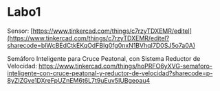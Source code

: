 # Labo1

Sensor:
[https://www.tinkercad.com/things/c7rzyTDXEMR/editel](https://www.tinkercad.com/things/c7rzyTDXEMR/editel?sharecode=blWcBEdCtkEKqOdFBIg0fg0nxN1BVhqI7D0SJ5o7a0A)

Semáforo Inteligente para Cruce Peatonal, con Sistema Reductor de Velocidad:
https://www.tinkercad.com/things/hoPRFO6yXVG-semaforo-inteligente-con-cruce-peatonal-y-reductor-de-velocidad?sharecode=p-8yZIZGye1DXreFpUZnEM6t6L7t9uEuv5IUBgeoau4

